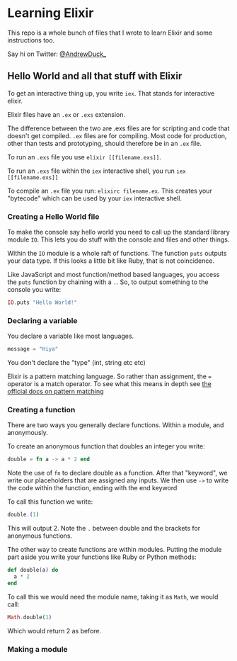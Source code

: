 # Learning Elixir

This repo is a whole bunch of files that I wrote to learn Elixir and some instructions too.

Say hi on Twitter: [@AndrewDuck_](https://twitter.com/AndrewDuck_)

## Hello World and all that stuff with Elixir

To get an interactive thing up, you write ```iex```. That stands for interactive elixir.

Elixir files have an ```.ex``` or ```.exs``` extension. 

The difference between the two are .exs files are for scripting and code that doesn't get compiled. ```.ex``` files are for compiling. Most code for production, other than tests and prototyping, should therefore be in an ```.ex``` file.

To run an ```.exs``` file you use ```elixir [[filename.exs]]```.

To run an ```.exs``` file within the ```iex``` interactive shell, you run ```iex [[filename.exs]]```

To compile an ```.ex``` file you run: ```elixirc filename.ex```. This creates your "bytecode" which can be used by your ```iex``` interactive shell.

### Creating a Hello World file

To make the console say hello world you need to call up the standard library module ```IO```. This lets you do stuff with the console and files and other things.

Within the ```IO``` module is a whole raft of functions. The function ```puts``` outputs your data type. If this looks a little bit like Ruby, that is not coincidence.

Like JavaScript and most function/method based languages, you access the ```puts``` function by chaining with a ```.```. So, to output something to the console you write:

```elixir
IO.puts "Hello World!"
```

### Declaring a variable

You declare a variable like most languages.

```elixir
message = "Hiya"
```
You don't declare the "type" (int, string etc etc)

Elixir is a pattern matching language. So rather than assignment, the ```=``` operator is a match operator. To see what this means in depth see [the official docs on pattern matching](http://elixir-lang.org/getting-started/pattern-matching.html)

### Creating a function

There are two ways you generally declare functions. Within a module, and anonymously.

To create an anonymous function that doubles an integer you write:

```elixir
double = fn a -> a * 2 end
```

Note the use of ```fn``` to declare double as a function. After that "keyword", we write our placeholders that are assigned any inputs. We then use ```->``` to write the code within the function, ending with the end keyword

To call this function we write:

```elixir
double.(1)
```

This will output 2. Note the ```.``` between double and the brackets for anonymous functions.

The other way to create functions are within modules. Putting the module part aside you write your functions like Ruby or Python methods:

```elixir
def double(a) do
  a * 2
end
```

To call this we would need the module name, taking it as ```Math```, we would call:

```elixir
Math.double(1)
```

Which would return 2 as before.

### Making a module